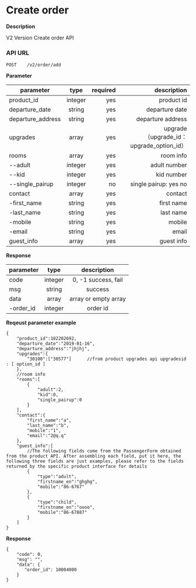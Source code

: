 # Create order

**Description**

V2 Version Create order API

### API URL

    POST	/v2/order/add

**Parameter**

| parameter           | type          | required | description             |
| -------------- |:-------------:| ----:| -----------------:|
| product_id    | integer  |  yes   | product id   |
| departure_date     | string  |  yes   |  departure date|
| departure_address  |string   |  yes   | departure address|
| upgrades           | array   |  yes   | upgrade（upgrade_id：upgrade_option_id）|
| rooms              | array   |  yes   | room info|
| --adult            | integer |  yes   | adult number |
| --kid              | integer |  yes   | kid number |
| --single_pairup    | integer |  no   | single pairup: yes no |
| contact     | array     |  yes   | contact|
| -first_name      | string     |  yes   | first name|
| -last_name       | string     |  yes   | last name|
| -mobile          |   string   |  yes   | mobile|
| -email           | string     |  yes   | email|
| guest_info  | array     |  yes   | guest info|

**Response**

| parameter           | type          | description             |
| -------------- |:-------------:|:-----------------:|
| code | integer|   0, -1 success, fail|
| msg  | string | success |
| data | array  |  array or empty array |
| -order_id | integer  |  order id |


**Reqeust parameter example**

```
{
    "product_id":102202692,
    "departure_date":"2019-01-16",
    "departure_address":"jhjhj",
    "upgrades":{
        "30100":["30577"]      //from product upgrades api upgradesid : [ option_id ]
    },
    //room info
    "rooms":[
        {
            "adult":2,
            "kid":0,
            "single_pairup":0
        }
    ],
    "contact":{
        "first_name":"a",
        "last_name":"b",
        "mobile":"1",
        "email":"2@q.q"
    },
    "guest_info":[
        //The following fields come from the PassengerForm obtained from the product API. After assembling each field, put it here, the following three fields are just examples, please refer to the fields returned by the specific product interface for details
        {
            "type":"adult",
            "firstname_en":"ghghg",
            "mobile":"86-6767"
        },
        {
            "type":"child",
            "firstname_en":"oooo",
            "mobile":"86-67887"
        }
    ]
}
```

**Response**

```
{
	"code": 0,
	"msg": "",
	"data": {
	   "order_id": 10004000
	}
}
```
